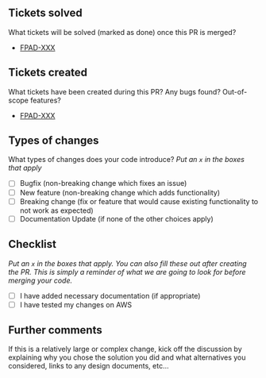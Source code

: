 ## Tickets solved

What tickets will be solved (marked as done) once this PR is merged?

- [FPAD-XXX](https://govukverify.atlassian.net/browse/FPAD-XXX)

## Tickets created

What tickets have been created during this PR? Any bugs found? Out-of-scope features?

- [FPAD-XXX](https://govukverify.atlassian.net/browse/FPAD-XXX)

## Types of changes

What types of changes does your code introduce?
_Put an `x` in the boxes that apply_

- [ ] Bugfix (non-breaking change which fixes an issue)
- [ ] New feature (non-breaking change which adds functionality)
- [ ] Breaking change (fix or feature that would cause existing functionality to not work as expected)
- [ ] Documentation Update (if none of the other choices apply)

## Checklist

_Put an `x` in the boxes that apply. You can also fill these out after creating the PR. This is simply a reminder of what we are going to look for before merging your code._

- [ ] I have added necessary documentation (if appropriate)
- [ ] I have tested my changes on AWS

## Further comments

If this is a relatively large or complex change, kick off the discussion by explaining why you chose the solution you did and what alternatives you considered, links to any design documents, etc...
